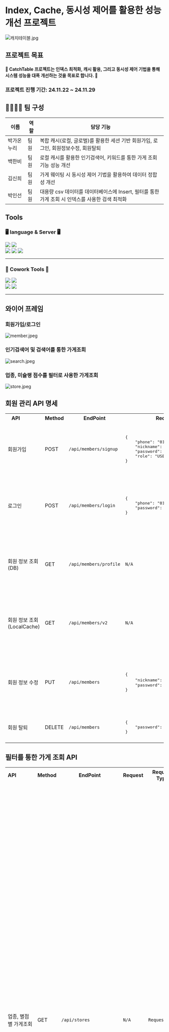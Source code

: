 # Index, Cache, 동시성 제어를 활용한 성능 개선 프로젝트

![캐치테이블.jpg](img%2F%EC%BA%90%EC%B9%98%ED%85%8C%EC%9D%B4%EB%B8%94.jpg)

## 프로젝트 목표

#### 👊 CatchTable 프로젝트는 인덱스 최적화, 캐시 활용, 그리고 동시성 제어 기법을 통해 시스템 성능을 대폭 개선하는 것을 목표로 합니다. 👊

### 프로젝트 진행 기간: 24.11.22 ~ 24.11.29

## 👨‍👨‍👧‍👧 팀 구성

| 이름    | 역할 | 담당 기능                                                       |
|-------|----|-------------------------------------------------------------|
| 박가온누리 | 팀원 | 복합 캐시(로컬, 글로벌)를 활용한 세션 기반 회원가입, 로그인, 회원정보수정, 회원탈퇴           |
| 백한비   | 팀원 | 로컬 캐시를 활용한 인기검색어, 키워드를 통한 가게 조회 기능 성능 개선                    |
| 김신희   | 팀원 | 가게 웨이팅 시 동시성 제어 기법을 활용하여 데이터 정합성 개선                         |
| 박인선   | 팀원 | 대용량 csv 데이터를 데이터베이스에 Insert, 필터를 통한 가게 조회 시 인덱스를 사용한 검색 최적화 |

## Tools

### 🖥 language & Server 🖥

<img src="https://img.shields.io/badge/java-007396?style=for-the-badge&logo=java&logoColor=white"> <img src="https://img.shields.io/badge/spring-6DB33F?style=for-the-badge&logo=spring&logoColor=white"> <br>
<img src="https://img.shields.io/badge/mysql-4479A1?style=for-the-badge&logo=mysql&logoColor=white"> <img src="https://img.shields.io/badge/redis-%23FF4438?style=for-the-badge&logo=redis&logoColor=white">
<img src="https://img.shields.io/badge/QueryDSL-%2339729E?style=for-the-badge&logo=QueryDSL&logoColor=white"> <hr>

### 👏 Cowork Tools 👏

<img src="https://img.shields.io/badge/git-F05032?style=for-the-badge&logo=git&logoColor=white"> <img src="https://img.shields.io/badge/github-181717?style=for-the-badge&logo=github&logoColor=white"> <br> 
<img src="https://img.shields.io/badge/notion-000000?style=or-the-badge&logo=notion&logoColor=white"/> <img src="https://img.shields.io/badge/Slack-FE5196?style=or-the-badge&logo=slack&logoColor=white"/>
<br>
<hr/>

## 와이어 프레임

### 회원가입/로그인

![member.jpeg](img%2Fmember.jpeg)

### 인기검색어 및 검색어를 통한 가게조회

![search.jpeg](img%2Fsearch.jpeg)

### 업종, 미슐랭 점수를 필터로 사용한 가게조회

![store.jpeg](img%2Fstore.jpeg)

## 회원 관리 API 명세

<table>
    <tr>
        <th>API&nbsp;&nbsp;&nbsp;&nbsp;&nbsp;&nbsp;&nbsp;&nbsp;&nbsp;&nbsp;&nbsp;&nbsp;</th>
        <th>Method</th>
        <th>EndPoint</th>
        <th>Request</th>
        <th>Request Type</th>
        <th>Response</th>
        <th>Response Type</th>
        <th>Status</th>
    </tr>
    <tr>
        <td>회원가입</td>
        <td>POST</td>
        <td><code>/api/members/signup</code></td>
        <td><pre lang="json">{
    "phone": "01011112222",
    "nickname": "honggildong",
    "password": "hong1234",
    "role": "USER"
}</pre></td>
        <td><code>application/json</code></td>
        <td><pre lang="json">{
    "statusCode": 201,
    "message": "회원가입에 성공하였습니다.",
    "data": {
        "id": 1,
        "phone": "01011112222",
        "nickname": "honggildong"
    }
}</pre></td>
        <td><code>application/json</code></td>
        <td>201</td>
    </tr>
     <tr>
        <td>로그인</td>
        <td>POST</td>
        <td><code>/api/members/login</code></td>
        <td><pre lang="json">{
    "phone": "01011112222",
    "password": "hong1234"
}</pre></td>
        <td><code>application/json</code></td>
        <td><pre lang="json">{
    "statusCode": 200,
    "message": "로그인에 성공하였습니다.",
    "data": {
        "id": 1,
        "phone": "01011112222",
        "nickname": "honggildong",
        "role": "USER"
    }
}</pre></td>
        <td><code>application/json</code></td>
        <td>200</td>
    </tr>
    <tr>
        <td>회원 정보 조회(DB)</td>
        <td>GET</td>
        <td><code>/api/members/profile</code></td>
        <td><code>N/A</code></td>
        <td><code>N/A</code></td>
        <td><pre lang="json">{
    "statusCode": 200,
    "message": "로그인한 회원정보를 불러왔습니다.",
    "data": {
        "id": 1,
        "phone": "01011112222",
        "nickname": "honggildong",
        "role": "USER"
    }
}</pre></td>
        <td><code>application/json</code></td>
        <td>200</td>
    </tr>
    <tr>
        <td>회원 정보 조회(LocalCache)</td>
        <td>GET</td>
        <td><code>/api/members/v2</code></td>
        <td><code>N/A</code></td>
        <td><code>N/A</code></td>
        <td><pre lang="json">{
    "statusCode": 200,
    "message": "로그인한 회원정보를 불러왔습니다.",
    "data": {
        "id": 1,
        "phone": "01011112222",
        "nickname": "honggildong",
        "role": "USER"
    }
}</pre></td>
        <td><code>application/json</code></td>
        <td>200</td>
    </tr>
    <tr>
        <td>회원 정보 수정</td>
        <td>PUT</td>
        <td><code>/api/members</code></td>
        <td><pre lang="json">{
    "nickname": "honggildong수정",
    "password": "hong1111"
}</pre></td>
        <td><code>application/json</code></td>
        <td><pre lang="json">{
    "statusCode": 200,
    "message": "회원정보 수정에 성공하였습니다.",
    "data": {
        "id": 1,
        "phone": "01011112222",
        "nickname": "honggildong수정"",
        "role": "USER"
    }
}</pre></td>
        <td><code>application/json</code></td>
        <td>200</td>
    </tr>
    <tr>
        <td>회원 탈퇴</td>
        <td>DELETE</td>
        <td><code>/api/members</code></td>
        <td><pre lang="json">{
    "password": "hong1111"
}</pre></td>
        <td><code>application/json</code></td>
        <td><pre lang="json">{
    "statusCode": 200,
    "message": "회원정보 삭제에 성공하였습니다.",
}</pre></td>
        <td><code>application/json</code></td>
        <td>200</td>
    </tr>
</table>

## 필터를 통한 가게 조회 API

<table>
    <tr>
        <th>API&nbsp;&nbsp;&nbsp;&nbsp;&nbsp;&nbsp;&nbsp;&nbsp;&nbsp;&nbsp;&nbsp;&nbsp;</th>
        <th>Method</th>
        <th>EndPoint</th>
        <th>Request</th>
        <th>Request Type</th>
        <th>Response</th>
        <th>Response Type</th>
        <th>Status</th>
    </tr>
    <tr>
        <td>업종, 별점별 가게조회</td>
        <td>GET</td>
        <td><code>/api/stores</code></td>
        <td><code>N/A</code></td>
        <td><code>RequestParm</code></td>
        <td><pre lang="json">{
    "statusCode": 200,
    "message": "가게가 조회되었습니다",
    "data": {
        "storeResponses": [
            {
                "id": 132,
                "storeName": "팔분갈비찜",
                "status": "OPEN",
                "category": "한식",
                "address": "서울특별시 성동구 동일로55길 3, 1층 (송정동)",
                "star": 3
            },
            {
                "id": 28743,
                "storeName": "단수이 대왕 카스테라",
                "status": "OPEN",
                "category": "한식",
                "address": "서울특별시 노원구 동일로180길 59, 1층 104호 (공릉동)",
                "star": 3
            },
            {
                "id": 90331,
                "storeName": "엄나무",
                "status": "OPEN",
                "category": "한식",
                "address": "서울특별시 동대문구 전농로29길 107 (전농동)",
                "star": 3
            },
            {
                "id": 53342,
                "storeName": "케이집밥",
                "status": "OPEN",
                "category": "한식",
                "address": "서울특별시 노원구 동일로204가길 34, 씨앤미복합빌딩 지하1층 B146호 (중계동)",
                "star": 3
            },
            {
                "id": 90404,
                "storeName": "국물닭발과 양꾸이",
                "status": "OPEN",
                "category": "기타",
                "address": "서울특별시 성동구 무수막길 91-1, 1층 (금호동2가)",
                "star": 3
            },
            {
                "id": 90359,
                "storeName": "교촌치킨 연희점",
                "status": "OPEN",
                "category": "치킨",
                "address": "서울특별시 서대문구 연희로 81-30, 1층 (연희동)",
                "star": 3
            },
            {
                "id": 55617,
                "storeName": "주식회사 키토산 우이산장",
                "status": "OPEN",
                "category": "한식",
                "address": "서울특별시 강북구 삼양로181길 141-11 (우이동)",
                "star": 3
            },
            {
                "id": 90361,
                "storeName": "김사부아구찜 신촌점",
                "status": "OPEN",
                "category": "한식",
                "address": "서울특별시 마포구 서강로9길 17, 104동 지층 비101호 주방7호 (창전동, 신촌금호아파트)",
                "star": 3
            },
            {
                "id": 90409,
                "storeName": "수퍼(SOUPER)",
                "status": "OPEN",
                "category": "기타",
                "address": "서울특별시 송파구 올림픽로 240, 롯데백화점 잠실점 지하1층 (잠실동)",
                "star": 3
            },
            {
                "id": 70061,
                "storeName": "산솔 신논현점",
                "status": "OPEN",
                "category": "일식",
                "address": "서울특별시 강남구 강남대로112길 15, 지상1층 (논현동)",
                "star": 3
            }
        ],
        "totalPages": 2985,
        "totalElements": 29844
    }
}</pre></td>
        <td><code>application/json</code></td>
        <td>200</td>
    </tr>
     <tr>
        <td>CSV 등록</td>
        <td>POST</td>
        <td><code>/api/stores/collection</code></td>
        <td><code>N/A</code></td>
        <td><code>form-data</code></td>
        <td><pre lang="json">{
    "statusCode": 200,
    "message": "csv 파일 데이터가 성공적으로 데이터베이스에 입력되었습니다"
}</pre></td>
        <td><code>application/json</code></td>
        <td>201</td>
    </tr>
</table>

## 웨이팅 관리 API

<table>
    <tr>
        <th>API&nbsp;&nbsp;&nbsp;&nbsp;&nbsp;&nbsp;&nbsp;&nbsp;&nbsp;&nbsp;&nbsp;&nbsp;</th>
        <th>Method</th>
        <th>EndPoint</th>
        <th>Request</th>
        <th>Request Type</th>
        <th>Response</th>
        <th>Response Type</th>
        <th>Status</th>
    </tr>
    <tr>
        <td>웨이팅 등록</td>
        <td>POST</td>
        <td><code>/api/waitings</code></td>
        <td><code>{
	"waitingType": "ON_SITE",
	"mealType": "TAKEOUT", 
	"personnel": 3, 
	"storeId": 1
}</code></td>
        <td><code>application/json</code></td>
        <td><pre lang="json">{
	"statusCode": 201,
	"message": "성공적으로 웨이팅 신청되었습니다.",
	"data" : 
		{
			"storeName": "유즈라멘",
			"mealType": "TAKEOUT",
			"personnel": 3,
			"waitingType": "ON_SITE",
			"waitingNum": 58 // 웨이팅 번호,
			"waitingStatus": "WAITING"
		}
	}</pre></td>
        <td><code>application/json</code></td>
        <td>201</td>
    </tr>
     <tr>
        <td>웨이팅 조회</td>
        <td>GET</td>
        <td><code>/api/waitings</code></td>
        <td><code>N/A</code></td>
        <td><code>RequestParam</code></td>
        <td><pre lang="json">{
	"statusCode": 200,
	"message": "성공적으로 웨이팅 조회되었습니다.",
	"data" : 
		{
			{
				"information": 
					{
						"storeName": "유즈라멘",
						"mealType": "TAKEOUT",
						"personnel": 3,
						"waitingType": "ON_SITE",
						"waitingNum": 58 // 웨이팅 번호,
						"waitingStatus": "WAITING"
					}
				"storeCategory": "일식", 
				"storeLocation": "서울역",
				"createAt": "2024-11-25"
			}
		}
	}</pre></td>
        <td><code>application/json</code></td>
        <td>200</td>
    </tr>
    <tr>
        <td>웨이팅 삭제</td>
        <td>DELETE</td>
        <td><code>/api/waitings</code></td>
        <td><code>N/A</code></td>
        <td><code>PathVariable</code></td>
        <td><pre lang="json">{
    "statusCode": 200,
    "message": "성공적으로 웨이팅을 취소하였습니다.",
    "data": null
}</pre></td>
        <td><code>application/json</code></td>
        <td>204</td>
    </tr>
</table>

## 인기검색어, 검색어를 통한 가게 조회 API

<table>
    <tr>
        <th>API&nbsp;&nbsp;&nbsp;&nbsp;&nbsp;&nbsp;&nbsp;&nbsp;&nbsp;&nbsp;&nbsp;&nbsp;</th>
        <th>Method</th>
        <th>EndPoint</th>
        <th>Request</th>
        <th>Request Type</th>
        <th>Response</th>
        <th>Response Type</th>
        <th>Status</th>
    </tr>
    <tr>
        <td>검색기록, 인기검색어 조회(DB)</td>
        <td>GET</td>
        <td><code>/api/searches/v1</code></td>
        <td><code>N/A</code></td>
        <td><code>N/A</code></td>
        <td><pre lang="json">{
    "statusCode": 200,
    "message": null,
    "data": {
        "userSearchHistory": [
            "카페",
            "짜장면",
            "햄버거",
            "스테이크"
        ],
        "popularKeywords": [
            "카페",
            "햄버거",
            "피자",
            "치킨",
            "족발"
        ]
    }
}</pre></td>
        <td><code>application/json</code></td>
        <td>200</td>
    </tr>
     <tr>
        <td>검색기록, 인기검색어 조회(LocalCache)</td>
        <td>GET</td>
        <td><code>/api/searches/v2</code></td>
        <td><code>N/A</code></td>
        <td><code>N/A</code></td>
        <td><pre lang="json">{
    "statusCode": 200,
    "message": null,
    "data": {
        "userSearchHistory": [
            "카페",
            "짜장면",
            "햄버거",
            "스테이크"
        ],
        "popularKeywords": [
            "카페",
            "햄버거",
            "피자",
            "치킨",
            "족발"
        ]
    }
}</pre></td>
        <td><code>application/json</code></td>
        <td>200</td>
    </tr>
    <tr>
        <td>검색어를 통한 가게 조회(DB)</td>
        <td>GET</td>
        <td><code>/api/searches/v1/stores</code></td>
        <td><code>N/A</code></td>
        <td><code>N/A</code></td>
        <td><pre lang="json">{
    "statusCode": 200,
    "message": null,
    "data": {
        "storeResponses": [
            {
                "id": 1,
                "storeName": "아카페라",
                "status": "OPEN",
                "category": "카페",
                "address": "서울시 강남구",
                "star": 2
            },
            {
                "id": 2,
                "storeName": "카페 라떼는말이야",
                "status": "OPEN",
                "category": "카페",
                "address": "서울시 종로구",
                "star": 3
            }
        ],
        "totalPages": 1,
        "totalElements": 2
    }
}</pre></td>
        <td><code>application/json</code></td>
        <td>200</td>
    </tr>
    <tr>
        <td>검색어를 통한 가게 조회(LocalCache)</td>
        <td>GET</td>
        <td><code>/api/searches/v2/stores</code></td>
        <td><code>N/A</code></td>
        <td><code>N/A</code></td>
        <td><pre lang="json">{
    "statusCode": 200,
    "message": null,
    "data": {
        "storeResponses": [
            {
                "id": 1,
                "storeName": "아카페라",
                "status": "OPEN",
                "category": "카페",
                "address": "서울시 강남구",
                "star": 2
            },
            {
                "id": 2,
                "storeName": "카페 라떼는말이야",
                "status": "OPEN",
                "category": "카페",
                "address": "서울시 종로구",
                "star": 3
            }
        ],
        "totalPages": 1,
        "totalElements": 2
    }
}</pre></td>
        <td><code>application/json</code></td>
        <td>200</td>
    </tr>
</table>

## ERD

![fourchelin_ERD.jpeg](img%2Ffourchelin_ERD.jpeg)

## 프로젝트 구조

```plaintext
├─common
│  ├─baseentity
│  ├─config
│  ├─exception
│  ├─filter
│  ├─security
│  ├─service
│  └─template
└─domain
    ├─member
    │  ├─controller
    │  ├─dto
    │  ├─entity
    │  ├─enums
    │  ├─exception
    │  ├─repository
    │  └─service
    ├─search
    │  ├─controller
    │  ├─dto
    │  ├─entity
    │  ├─exception
    │  ├─repository
    │  └─service
    ├─store
    │  ├─controller
    │  ├─dto
    │  ├─entity
    │  ├─enums
    │  ├─exception
    │  ├─repository
    │  └─service
    └─waiting
       ├─controller
       ├─dto
       ├─entity
       ├─enums
       ├─exception
       ├─repository
       └─service
```





